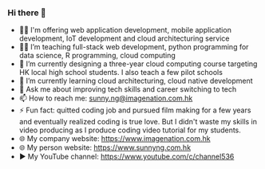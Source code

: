 ### Hi there 👋


- 👨‍💻 I'm offering web application development, mobile application development, IoT development and cloud architecturing service
- 👨‍🏫 I’m teaching full-stack web development, python programming for data science, R programming, cloud computing
- 🔭 I’m currently designing a three-year cloud computing course targeting HK local high school students. I also teach a few pilot schools
- 🌱 I’m currently learning cloud architecturing, cloud native development
- 💬 Ask me about improving tech skills and career switching to tech
- 📫 How to reach me: <sunny.ng@imagenation.com.hk>
- ⚡ Fun fact: quitted coding job and pursued film making for a few years and eventually realized coding is true love. But I didn't waste my skills in video producing as I produce coding video tutorial for my students. 
- 🌐 My company website: <https://www.imagenation.com.hk>
- 🌐 My person website: <https://www.sunnyng.com.hk>
- ▶️ My YouTube channel: <https://www.youtube.com/c/channel536>
